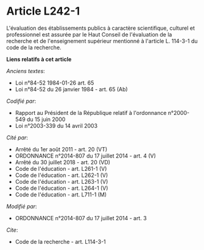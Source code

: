# Article L242-1

L'évaluation des établissements publics à caractère scientifique, culturel et professionnel est assurée par                le
Haut Conseil de l'évaluation de la recherche et de l'enseignement supérieur mentionné à l'article L. 114-3-1 du code de la
recherche.

**Liens relatifs à cet article**

_Anciens textes_:

  - Loi n°84-52 1984-01-26 art. 65
  - Loi n°84-52 du 26 janvier 1984 - art. 65 (Ab)

_Codifié par_:

  - Rapport au Président de la République relatif à l'ordonnance n°2000-549 du 15 juin 2000
  - Loi n°2003-339 du 14 avril 2003

_Cité par_:

  - Arrêté du 1er août 2011 - art. 20 (VT)
  - ORDONNANCE n°2014-807 du 17 juillet 2014 - art. 4 (V)
  - Arrêté du 30 juillet 2018 - art. 20 (VD)
  - Code de l'éducation - art. L261-1 (V)
  - Code de l'éducation - art. L262-1 (V)
  - Code de l'éducation - art. L263-1 (V)
  - Code de l'éducation - art. L264-1 (V)
  - Code de l'éducation - art. L711-1 (M)

_Modifié par_:

  - ORDONNANCE n°2014-807 du 17 juillet 2014 - art. 3

_Cite_:

  - Code de la recherche - art. L114-3-1
